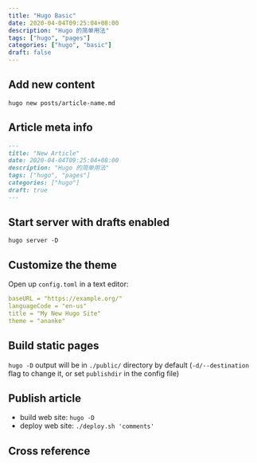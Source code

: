 ```yaml
---
title: "Hugo Basic"
date: 2020-04-04T09:25:04+08:00
description: "Hugo 的简单用法"
tags: ["hugo", "pages"]
categories: ["hugo", "basic"]
draft: false
---
```


## Add new content

`hugo new posts/article-name.md`

## Article meta info

```md
---
title: "New Article"
date: 2020-04-04T09:25:04+08:00
description: "Hugo 的简单用法"
tags: ["hugo", "pages"]
categories: ["hugo"]
draft: true
---
```

## Start server with drafts enabled

`hugo server -D`

## Customize the theme

Open up `config.toml` in a text editor:

```yaml
baseURL = "https://example.org/"
languageCode = "en-us"
title = "My New Hugo Site"
theme = "ananke"
```

## Build static pages

`hugo -D` output will be in `./public/` directory by default (`-d/--destination` flag to change it, or set `publishdir` in the config file)

## Publish article

+ build web site: `hugo -D`
+ deploy web site: `./deploy.sh 'comments'`

## Cross reference

[deploy]:https://segmentfault.com/a/1190000012975914
[cross-ref]:https://gohugo.io/content-management/cross-references/
[about]:https://digitaldrummerj.me/hugo-add-additional-pages/
